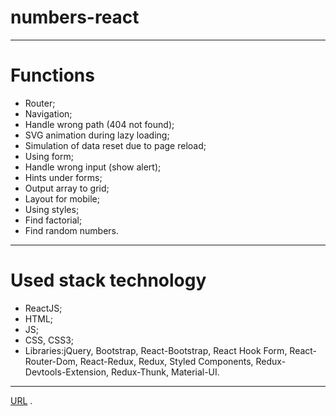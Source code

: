 # numbers-react
---
# Functions

- Router;
- Navigation;
- Handle wrong path (404 not found);
- SVG animation during lazy loading;
- Simulation of data reset due to page reload;
- Using form;
- Handle wrong input (show alert);
- Hints under forms;
- Output array to grid;
- Layout for mobile;
- Using styles;
- Find factorial;
- Find random numbers.
---

# Used stack technology 

- ReactJS;
- HTML;
- JS;
- CSS, CSS3;
- Libraries:jQuery, Bootstrap, React-Bootstrap, React Hook Form, React-Router-Dom, React-Redux, Redux, Styled Components, Redux-Devtools-Extension, Redux-Thunk, Material-UI.
---
[URL](https://andrei1994rus.github.io/numbers-react/) .